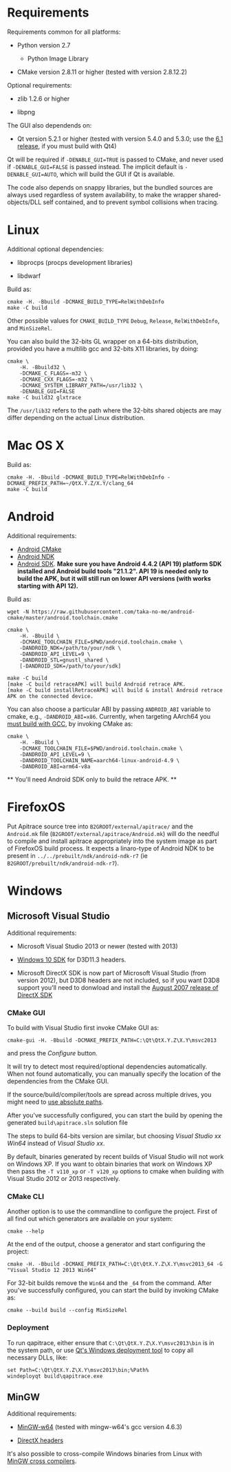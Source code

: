 # Requirements #

Requirements common for all platforms:

* Python version 2.7

  * Python Image Library

* CMake version 2.8.11 or higher (tested with version 2.8.12.2)

Optional requirements:

* zlib 1.2.6 or higher

* libpng

The GUI also dependends on:

* Qt version 5.2.1 or higher (tested with version 5.4.0 and 5.3.0; use the
  [6.1 release](https://github.com/apitrace/apitrace/releases/tag/6.1), if you
  must build with Qt4)

Qt will be required if `-DENABLE_GUI=TRUE` is passed to CMake, and never used
if `-DENABLE_GUI=FALSE` is passed instead.  The implicit default is
`-DENABLE_GUI=AUTO`, which will build the GUI if Qt is available.


The code also depends on snappy libraries, but the bundled sources are always
used regardless of system availability, to make the wrapper shared-objects/DLL
self contained, and to prevent symbol collisions when tracing.


# Linux #

Additional optional dependencies:

* libprocps (procps development libraries)

* libdwarf

Build as:

    cmake -H. -Bbuild -DCMAKE_BUILD_TYPE=RelWithDebInfo
    make -C build

Other possible values for `CMAKE_BUILD_TYPE` `Debug`, `Release`,
`RelWithDebInfo`, and `MinSizeRel`.

You can also build the 32-bits GL wrapper on a 64-bits distribution, provided
you have a multilib gcc and 32-bits X11 libraries, by doing:

    cmake \
        -H. -Bbuild32 \
        -DCMAKE_C_FLAGS=-m32 \
        -DCMAKE_CXX_FLAGS=-m32 \
        -DCMAKE_SYSTEM_LIBRARY_PATH=/usr/lib32 \
        -DENABLE_GUI=FALSE
    make -C build32 glxtrace

The `/usr/lib32` refers to the path where the 32-bits shared objects are may
differ depending on the actual Linux distribution.


# Mac OS X #

Build as:

    cmake -H. -Bbuild -DCMAKE_BUILD_TYPE=RelWithDebInfo -DCMAKE_PREFIX_PATH=~/QtX.Y.Z/X.Y/clang_64
    make -C build


# Android #

Additional requirements:

* [Android CMake](https://github.com/taka-no-me/android-cmake)
* [Android NDK](http://developer.android.com/sdk/ndk/index.html)
* [Android SDK](http://developer.android.com/sdk/index.html#Other). **Make sure you have Android 4.4.2 (API 19) platform SDK installed and Android build tools "21.1.2". API 19 is needed only to build the APK, but it will still run on lower API versions (with works starting with API 12).**

Build as:

    wget -N https://raw.githubusercontent.com/taka-no-me/android-cmake/master/android.toolchain.cmake
    
    cmake \
        -H. -Bbuild \
        -DCMAKE_TOOLCHAIN_FILE=$PWD/android.toolchain.cmake \
        -DANDROID_NDK=/path/to/your/ndk \
        -DANDROID_API_LEVEL=9 \
        -DANDROID_STL=gnustl_shared \
        [-DANDROID_SDK=/path/to/your/sdk]

    make -C build
    [make -C build retraceAPK] will build Android retrace APK.
    [make -C build installRetraceAPK] will build & install Android retrace APK on the connected device.

You can also choose a particular ABI by passing `ANDROID_ABI` variable to
cmake, e.g., `-DANDROID_ABI=x86`.  Currently, when targeting AArch64 you [must
build with GCC](https://github.com/apitrace/apitrace/issues/312), by invoking
CMake as:

    cmake \
        -H. -Bbuild \
        -DCMAKE_TOOLCHAIN_FILE=$PWD/android.toolchain.cmake \
        -DANDROID_API_LEVEL=9 \
        -DANDROID_TOOLCHAIN_NAME=aarch64-linux-android-4.9 \
        -DANDROID_ABI=arm64-v8a

** You'll need Android SDK only to build the retrace APK. **


# FirefoxOS #

Put Apitrace source tree into `B2GROOT/external/apitrace/` and the `Android.mk`
file (`B2GROOT/external/apitrace/Android.mk`) will do the needful to compile
and install apitrace appropriately into the system image as part of FirefoxOS
build process. It expects a linaro-type of Android NDK to be present in
`../../prebuilt/ndk/android-ndk-r7` (ie `B2GROOT/prebuilt/ndk/android-ndk-r7`).


# Windows #

## Microsoft Visual Studio ##

Additional requirements:

* Microsoft Visual Studio 2013 or newer (tested with 2013)

* [Windows 10 SDK](https://dev.windows.com/en-us/downloads/windows-10-sdk)
  for D3D11.3 headers.

* Microsoft DirectX SDK is now part of Microsoft Visual Studio (from version
  2012), but D3D8 headers are not included, so if you want D3D8 support you'll
  need to donwload and install the
  [August 2007 release of DirectX SDK](http://www.microsoft.com/downloads/details.aspx?familyid=529F03BE-1339-48C4-BD5A-8506E5ACF571)

### CMake GUI ###

To build with Visual Studio first invoke CMake GUI as:

    cmake-gui -H. -Bbuild -DCMAKE_PREFIX_PATH=C:\Qt\QtX.Y.Z\X.Y\msvc2013

and press the _Configure_ button.

It will try to detect most required/optional dependencies automatically.  When
not found automatically, you can manually specify the location of the
dependencies from the CMake GUI.

If the source/build/compiler/tools are spread across multiple drives, you might
need to [use absolute paths](https://github.com/apitrace/apitrace/issues/352).

After you've successfully configured, you can start the build by opening the
generated `build\apitrace.sln` solution file

The steps to build 64-bits version are similar, but choosing _Visual Studio xx
Win64_ instead of _Visual Studio xx_.

By default, binaries generated by recent builds of Visual Studio will not work
on Windows XP.  If you want to obtain binaries that work on Windows XP then pass the
`-T v110_xp` or `-T v120_xp` options to cmake when building with Visual Studio
2012 or 2013 respectively.

### CMake CLI ###

Another option is to use the commandline to configure the project. First of all find out which
generators are available on your system:

    cmake --help

At the end of the output, choose a generator and start configuring the project:

    cmake -H. -Bbuild -DCMAKE_PREFIX_PATH=C:\Qt\QtX.Y.Z\X.Y\msvc2013_64 -G "Visual Studio 12 2013 Win64"

For 32-bit builds remove the `Win64` and the `_64` from the command.
After you've successfully configured, you can start the build by invoking CMake as:

    cmake --build build --config MinSizeRel

### Deployment ###

To run qapitrace, either ensure that `C:\Qt\QtX.Y.Z\X.Y\msvc2013\bin` is in the system path, or use
[Qt's Windows deployment tool](http://doc.qt.io/qt-5/windows-deployment.html#the-windows-deployment-tool) 
to copy all necessary DLLs, like:

    set Path=C:\Qt\QtX.Y.Z\X.Y\msvc2013\bin;%Path%
    windeployqt build\qapitrace.exe

## MinGW ##

Additional requirements:

* [MinGW-w64](http://mingw-w64.sourceforge.net/) (tested with mingw-w64's gcc version 4.6.3)

* [DirectX headers](https://github.com/apitrace/dxsdk)

It's also possible to cross-compile Windows binaries from Linux with
[MinGW cross compilers](http://www.cmake.org/Wiki/CmakeMingw).

